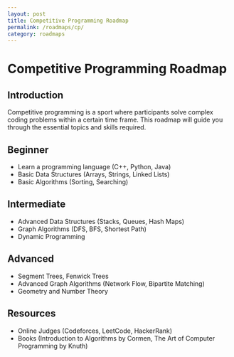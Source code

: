 ```yaml
---
layout: post
title: Competitive Programming Roadmap
permalink: /roadmaps/cp/
category: roadmaps
---
```


# Competitive Programming Roadmap

## Introduction
Competitive programming is a sport where participants solve complex coding problems within a certain time frame. This roadmap will guide you through the essential topics and skills required.

## Beginner
- Learn a programming language (C++, Python, Java)
- Basic Data Structures (Arrays, Strings, Linked Lists)
- Basic Algorithms (Sorting, Searching)

## Intermediate
- Advanced Data Structures (Stacks, Queues, Hash Maps)
- Graph Algorithms (DFS, BFS, Shortest Path)
- Dynamic Programming

## Advanced
- Segment Trees, Fenwick Trees
- Advanced Graph Algorithms (Network Flow, Bipartite Matching)
- Geometry and Number Theory

## Resources
- Online Judges (Codeforces, LeetCode, HackerRank)
- Books (Introduction to Algorithms by Cormen, The Art of Computer Programming by Knuth)

